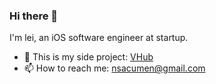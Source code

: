 ### Hi there 👋 

I'm lei, an iOS software engineer at startup.

- 🌱 This is my side project: [VHub](https://apps.apple.com/cn/app/id1473311068)
- 📫 How to reach me: nsacumen@gmail.com
